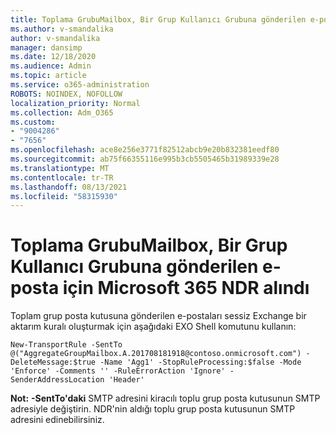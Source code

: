 ```yaml
---
title: Toplama GrubuMailbox, Bir Grup Kullanıcı Grubuna gönderilen e-posta için Microsoft 365 NDR alındı
ms.author: v-smandalika
author: v-smandalika
manager: dansimp
ms.date: 12/18/2020
ms.audience: Admin
ms.topic: article
ms.service: o365-administration
ROBOTS: NOINDEX, NOFOLLOW
localization_priority: Normal
ms.collection: Adm_O365
ms.custom:
- "9004286"
- "7656"
ms.openlocfilehash: ace8e256e3771f82512abcb9e20b832381eedf80
ms.sourcegitcommit: ab75f66355116e995b3cb5505465b31989339e28
ms.translationtype: MT
ms.contentlocale: tr-TR
ms.lasthandoff: 08/13/2021
ms.locfileid: "58315930"
---
```

# <a name="aggregategroupmailbox-full-ndr-received-for-email-sent-to-microsoft-365-group"></a>Toplama GrubuMailbox, Bir Grup Kullanıcı Grubuna gönderilen e-posta için Microsoft 365 NDR alındı

Toplam grup posta kutusuna gönderilen e-postaları sessiz Exchange bir aktarım kuralı oluşturmak için aşağıdaki EXO Shell komutunu kullanın:

`New-TransportRule -SentTo @("AggregateGroupMailbox.A.201708181918@contoso.onmicrosoft.com") -DeleteMessage:$true -Name 'Agg1' -StopRuleProcessing:$false -Mode 'Enforce' -Comments '' -RuleErrorAction 'Ignore' -SenderAddressLocation 'Header'`

**Not:** **-SentTo'daki** SMTP adresini kiracılı toplu grup posta kutusunun SMTP adresiyle değiştirin. NDR'nin aldığı toplu grup posta kutusunun SMTP adresini edinebilirsiniz.



